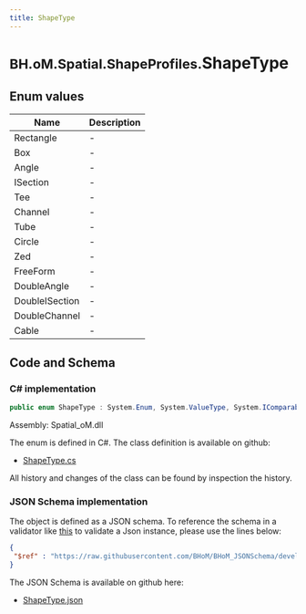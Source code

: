 ```yaml
---
title: ShapeType
---
```


# <small>BH.oM.Spatial.ShapeProfiles.</small>**ShapeType**



## Enum values

| Name            | Description                                                    |
|-----------------|----------------------------------------------------------------|
| Rectangle |  -  |
| Box |  -  |
| Angle |  -  |
| ISection |  -  |
| Tee |  -  |
| Channel |  -  |
| Tube |  -  |
| Circle |  -  |
| Zed |  -  |
| FreeForm |  -  |
| DoubleAngle |  -  |
| DoubleISection |  -  |
| DoubleChannel |  -  |
| Cable |  -  |


## Code and Schema

### C# implementation

``` C# title="C#"
public enum ShapeType : System.Enum, System.ValueType, System.IComparable, System.ISpanFormattable, System.IFormattable, System.IConvertible
```

Assembly: Spatial_oM.dll

The enum is defined in C#. The class definition is available on github:

- [ShapeType.cs](https://github.com/BHoM/BHoM/blob/develop/Spatial_oM/ShapeProfiles\Enums\ShapeType.cs)

All history and changes of the class can be found by inspection the history.
### JSON Schema implementation

The object is defined as a JSON schema. To reference the schema in a validator like [this](https://www.jsonschemavalidator.net/) to validate a Json instance, please use the lines below:

``` json title="JSON Schema"
{
 "$ref" : "https://raw.githubusercontent.com/BHoM/BHoM_JSONSchema/develop/Spatial_oM/ShapeProfiles/ShapeType.json"
}
```

The JSON Schema is available on github here:

- [ShapeType.json](https://github.com/BHoM/BHoM_JSONSchema/blob/develop/Spatial_oM/ShapeProfiles/ShapeType.json)
